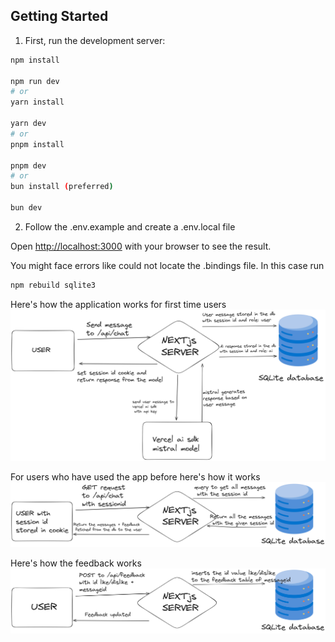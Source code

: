 ## Getting Started

1.  First, run the development server:

```bash
npm install

npm run dev
# or
yarn install

yarn dev
# or
pnpm install

pnpm dev
# or
bun install (preferred)

bun dev
```

2.  Follow the .env.example and create a .env.local file

Open [http://localhost:3000](http://localhost:3000) with your browser to see the result.

You might face errors like could not locate the .bindings file. In this case run

```bash
npm rebuild sqlite3
```

Here's how the application works for first time users
![New user](assets/new_user.png)

For users who have used the app before here's how it works
![Existing user](assets/existing_user.png)

Here's how the feedback works
![Feedback](assets/feedback.png)
